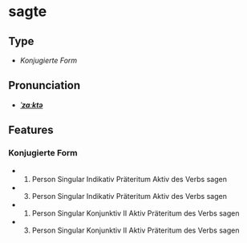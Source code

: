 # sagte
## Type
- _Konjugierte Form_
## Pronunciation
- **_[ˈzaːktə](https://commons.wikimedia.org/wiki/File:De-sagte.ogg)_**
## Features
### Konjugierte Form
-  1. Person Singular Indikativ Präteritum Aktiv des Verbs sagen
-  3. Person Singular Indikativ Präteritum Aktiv des Verbs sagen
-  1. Person Singular Konjunktiv II Aktiv Präteritum des Verbs sagen
-  3. Person Singular Konjunktiv II Aktiv Präteritum des Verbs sagen
